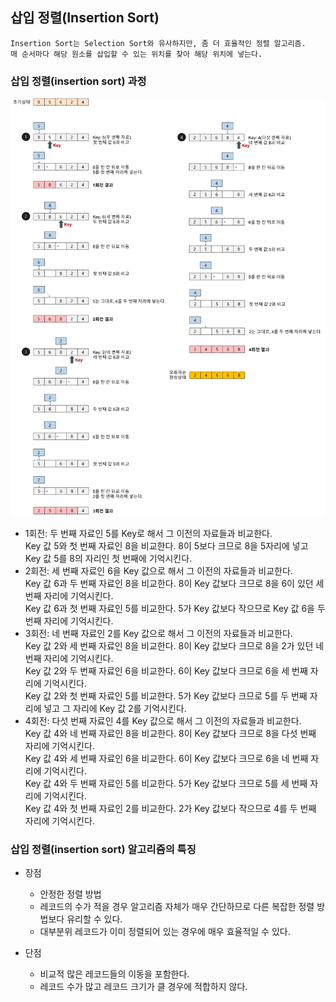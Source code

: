 ## 삽입 정렬(Insertion Sort)
    Insertion Sort는 Selection Sort와 유사하지만, 좀 더 효율적인 정렬 알고리즘.
    매 순서마다 해당 원소를 삽입할 수 있는 위치를 찾아 해당 위치에 넣는다.


### 삽입 정렬(insertion sort) 과정

![](insertion-sort.png)

- 1회전: 두 번째 자료인 5를 Key로 해서 그 이전의 자료들과 비교한다.  
    Key 값 5와 첫 번째 자료인 8을 비교한다. 8이 5보다 크므로 8을 5자리에 넣고 Key 값 5를 8의 자리인 첫 번째에 기억시킨다.  
- 2회전: 세 번째 자료인 6을 Key 값으로 해서 그 이전의 자료들과 비교한다.  
    Key 값 6과 두 번째 자료인 8을 비교한다. 8이 Key 값보다 크므로 8을 6이 있던 세 번째 자리에 기억시킨다.  
    Key 값 6과 첫 번째 자료인 5를 비교한다. 5가 Key 값보다 작으므로 Key 값 6을 두 번째 자리에 기억시킨다.  
- 3회전: 네 번째 자료인 2를 Key 값으로 해서 그 이전의 자료들과 비교한다.  
    Key 값 2와 세 번째 자료인 8을 비교한다. 8이 Key 값보다 크므로 8을 2가 있던 네 번째 자리에 기억시킨다.  
    Key 값 2와 두 번째 자료인 6을 비교한다. 6이 Key 값보다 크므로 6을 세 번째 자리에 기억시킨다.  
    Key 값 2와 첫 번째 자료인 5를 비교한다. 5가 Key 값보다 크므로 5를 두 번째 자리에 넣고 그 자리에 Key 값 2를 기억시킨다.  
- 4회전: 다섯 번째 자료인 4를 Key 값으로 해서 그 이전의 자료들과 비교한다.  
    Key 값 4와 네 번째 자료인 8을 비교한다. 8이 Key 값보다 크므로 8을 다섯 번째 자리에 기억시킨다.  
    Key 값 4와 세 번째 자료인 6을 비교한다. 6이 Key 값보다 크므로 6을 네 번째 자리에 기억시킨다.  
    Key 값 4와 두 번째 자료인 5를 비교한다. 5가 Key 값보다 크므로 5를 세 번째 자리에 기억시킨다.  
    Key 값 4와 첫 번째 자료인 2를 비교한다. 2가 Key 값보다 작으므로 4를 두 번째 자리에 기억시킨다.  


### 삽입 정렬(insertion sort) 알고리즘의 특징
+ 장점
    - 안정한 정렬 방법
    - 레코드의 수가 적을 경우 알고리즘 자체가 매우 간단하므로 다른 복잡한 정렬 방법보다 유리할 수 있다.
    - 대부분위 레코드가 이미 정렬되어 있는 경우에 매우 효율적일 수 있다.

+ 단점
    - 비교적 많은 레코드들의 이동을 포함한다.
    - 레코드 수가 많고 레코드 크기가 클 경우에 적합하지 않다.